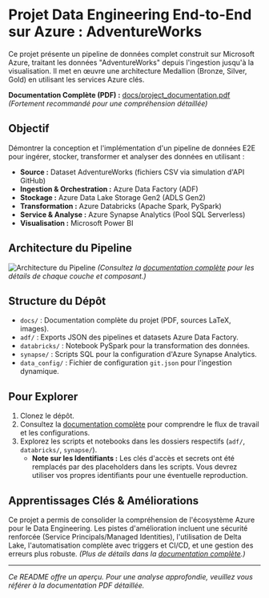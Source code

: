 # Projet Data Engineering End-to-End sur Azure : AdventureWorks

Ce projet présente un pipeline de données complet construit sur Microsoft Azure, traitant les données "AdventureWorks" depuis l'ingestion jusqu'à la visualisation. Il met en œuvre une architecture Medallion (Bronze, Silver, Gold) en utilisant les services Azure clés.

**Documentation Complète (PDF) :** [docs/project_documentation.pdf](docs/project_documentation.pdf) *(Fortement recommandé pour une compréhension détaillée)*

## Objectif

Démontrer la conception et l'implémentation d'un pipeline de données E2E pour ingérer, stocker, transformer et analyser des données en utilisant :
- **Source :** Dataset AdventureWorks (fichiers CSV via simulation d'API GitHub)
- **Ingestion & Orchestration :** Azure Data Factory (ADF)
- **Stockage :** Azure Data Lake Storage Gen2 (ADLS Gen2)
- **Transformation :** Azure Databricks (Apache Spark, PySpark)
- **Service & Analyse :** Azure Synapse Analytics (Pool SQL Serverless)
- **Visualisation :** Microsoft Power BI

## Architecture du Pipeline

![Architecture du Pipeline](docs/pipeline_architecture.png)
*(Consultez la [documentation complète](docs/project_documentation.pdf) pour les détails de chaque couche et composant.)*

## Structure du Dépôt

- `docs/` : Documentation complète du projet (PDF, sources LaTeX, images).
- `adf/` : Exports JSON des pipelines et datasets Azure Data Factory.
- `databricks/` : Notebook PySpark pour la transformation des données.
- `synapse/` : Scripts SQL pour la configuration d'Azure Synapse Analytics.
- `data_config/` : Fichier de configuration `git.json` pour l'ingestion dynamique.


## Pour Explorer

1.  Clonez le dépôt.
2.  Consultez la [documentation complète](docs/project_documentation.pdf) pour comprendre le flux de travail et les configurations.
3.  Explorez les scripts et notebooks dans les dossiers respectifs (`adf/`, `databricks/`, `synapse/`).
    *   **Note sur les Identifiants :** Les clés d'accès et secrets ont été remplacés par des placeholders dans les scripts. Vous devrez utiliser vos propres identifiants pour une éventuelle reproduction.

## Apprentissages Clés & Améliorations

Ce projet a permis de consolider la compréhension de l'écosystème Azure pour le Data Engineering.
Les pistes d'amélioration incluent une sécurité renforcée (Service Principals/Managed Identities), l'utilisation de Delta Lake, l'automatisation complète avec triggers et CI/CD, et une gestion des erreurs plus robuste.
*(Plus de détails dans la [documentation complète](docs/project_documentation.pdf).)*

---
*Ce README offre un aperçu. Pour une analyse approfondie, veuillez vous référer à la documentation PDF détaillée.*
